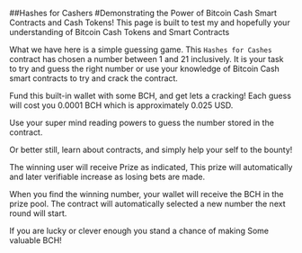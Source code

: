##Hashes for Cashers
#Demonstrating the Power of Bitcoin Cash Smart Contracts and Cash Tokens!
This page is built to test my and hopefully your understanding of Bitcoin Cash Tokens and Smart Contracts

What we have here is a simple guessing game. This `Hashes for Cashes` contract has chosen a number between 1 and 21 inclusively. It is your task to try and guess the right number or use your knowledge of Bitcoin Cash smart contracts to try and crack the contract.

Fund this built-in wallet with some BCH, and get lets a cracking! Each guess will cost you 0.0001 BCH which is approximately 0.025 USD.

Use your super mind reading powers to guess the number stored in the contract.

Or better still, learn about contracts, and simply help your self to the bounty!

The winning user will receive Prize as indicated, This prize will automatically and later verifiable increase as losing bets are made.

When you find the winning number, your wallet will receive the BCH in the prize pool. The contract will automatically selected a new number the next round will start.

If you are lucky or clever enough you stand a chance of making Some valuable BCH!
